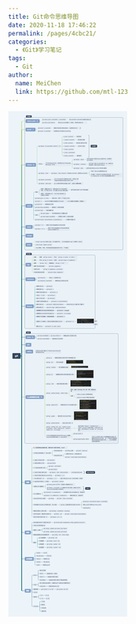 ```yaml
---
title: Git命令思维导图
date: 2020-11-18 17:46:22
permalink: /pages/4cbc21/
categories:
  - 《Git》学习笔记
tags:
  - Git
author:
  name: MeiChen
  link: https://github.com/mtl-123
---
```

![Git命令思维导图](/img/git.png)
